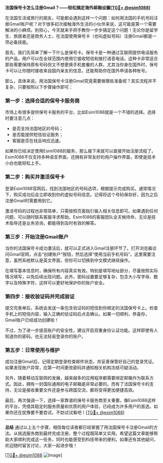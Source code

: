 **法国保号卡怎么注册Gmail？——轻松搞定海外邮箱设置[[TG💪+ @esim1088](https://t.me/s/esim1088)]**

在法国生活或旅行的朋友，可能都会遇到这样一个问题：如何用法国的手机号码注册Gmail账户呢？对于很多初次接触海外生活的小伙伴来说，这可能是第一个需要解决的小麻烦。别担心，今天就来手把手教你一步步搞定这个问题！无论你是留学生、旅居者还是商务人士，在法国使用保号卡（也叫虚拟号码）注册Gmail都是一项必备技能。

首先，我们先简单了解一下什么是保号卡。保号卡是一种通过互联网提供电话服务的产品，用户可以在全球范围内使用它接收短信和拨打语音电话。这种卡非常适合那些需要保持原有号码但又不想更换手机套餐的人群。尤其当你身在国外时，保号卡可以让你随时接收来自国内亲友的信息，还能帮助你在国外申请各种账号。

那么，具体来说，用法国保号卡注册Gmail究竟需要做哪些准备呢？其实流程并不复杂，只要按照以下步骤操作即可：

### **第一步：选择合适的保号卡服务商**
市场上有很多提供保号卡服务的平台，比如Esim1088就是一个不错的选择。选择时要注意几点：
- 是否支持法国地区的号码；
- 是否能提供短信验证服务；
- 客服是否在线且响应迅速。

如果你已经决定使用Esim1088的服务，那么接下来就可以直接开始注册流程了。Esim1088不仅支持多种语言界面，还拥有非常友好的用户操作界面，即使是技术小白也能轻松上手。

### **第二步：购买并激活保号卡**
登录Esim1088官网后，找到法国地区的号码选项，根据提示完成购买。通常情况下，购买成功后会立即收到你的虚拟号码信息。记得将这个号码保存好，因为之后注册Gmail时需要用到它。

激活号码的过程也非常简单，只需按照页面指引输入相关信息即可。如果遇到任何问题，可以随时联系客服寻求帮助。Esim1088的客服团队全天候待命，无论是技术指导还是业务咨询，都能得到及时有效的解答。

### **第三步：开始注册Gmail账户**
当你的法国保号卡成功激活后，就可以正式进入Gmail注册环节了。打开浏览器访问Gmail官网，点击“创建账户”按钮，然后选择“使用当前手机号码”。这里需要注意，虽然系统默认是英文界面，但你可以切换到中文模式继续操作。

在填写基本信息时，确保所有内容真实有效。特别是填写地址部分，尽量按照实际情况填写，以免后续出现问题。此外，密码设置要足够复杂，包含大小写字母、数字以及特殊字符，这样可以更好地保护你的账户安全。

### **第四步：接收验证码并完成验证**
提交完表单后，系统会发送一条包含验证码的短信到你绑定的法国保号卡上。检查手机上的短信内容，输入正确的验证码后点击确认。如果一切顺利，恭喜你，Gmail账户已经成功创建啦！

不过，为了进一步提高账户的安全性，建议开启双重身份认证功能。这样即使有人知道你的密码，也无法轻易登录你的账户。

### **第五步：日常使用与维护**
成功注册Gmail后，记得定期登录检查邮件状态，并妥善保管好自己的登录凭证。如果发现账户异常，应第一时间更改密码并通知相关机构冻结可疑活动。

另外，随着移动互联网的发展，越来越多的应用程序都需要绑定邮箱作为联系方式。因此，拥有一封国际通用的电子邮箱是非常必要的。而有了法国保号卡的支持，无论是接收重要文件还是参与跨国交流，都将变得更加便捷高效。

最后，再次强调一下，选择一家靠谱的保号卡服务商至关重要。像Esim1088这样的平台，凭借其稳定的服务质量和优质的用户体验，已经成为许多用户的首选。如果你还在犹豫要不要尝试，不妨试试看吧！[[TG💪+ @esim1088](https://t.me/s/esim1088)]

---

**总结**
通过以上五个步骤，相信每位读者都已经掌握了用法国保号卡注册Gmail的方法。从挑选服务商到最终完成注册，整个过程既简单又实用。希望这篇文章能够帮助大家顺利完成这一任务，同时也能感受到科技带来的便利。如果还有其他疑问，欢迎随时留言讨论，大家一起进步哦！

[[TG💪+ @esim1088](https://t.me/s/esim1088) ![Image](https://i.postimg.cc/4NQfJmqS/Snipaste-2025-05-13-00-14-12.png)]